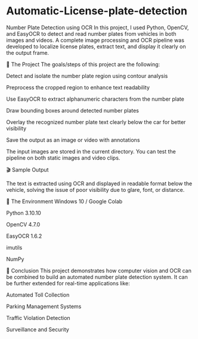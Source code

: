 # Automatic-License-plate-detection
Number Plate Detection using OCR
In this project, I used Python, OpenCV, and EasyOCR to detect and read number plates from vehicles in both images and videos. A complete image processing and OCR pipeline was developed to localize license plates, extract text, and display it clearly on the output frame.

📌 The Project
The goals/steps of this project are the following:

Detect and isolate the number plate region using contour analysis

Preprocess the cropped region to enhance text readability

Use EasyOCR to extract alphanumeric characters from the number plate

Draw bounding boxes around detected number plates

Overlay the recognized number plate text clearly below the car for better visibility

Save the output as an image or video with annotations

The input images are stored in the current directory. You can test the pipeline on both static images and video clips.

🎬 Sample Output


The text is extracted using OCR and displayed in readable format below the vehicle, solving the issue of poor visibility due to glare, font, or distance.

🧪 The Environment
Windows 10 / Google Colab

Python 3.10.10

OpenCV 4.7.0

EasyOCR 1.6.2

imutils

NumPy

🎯 Conclusion
This project demonstrates how computer vision and OCR can be combined to build an automated number plate detection system. It can be further extended for real-time applications like:

Automated Toll Collection

Parking Management Systems

Traffic Violation Detection

Surveillance and Security

